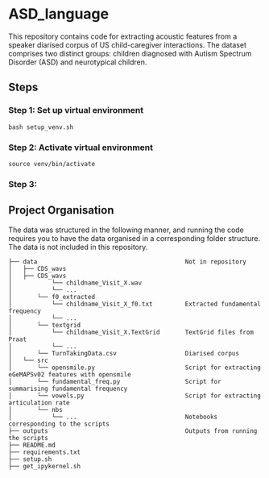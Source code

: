 # ASD_language
This repository contains code for extracting acoustic features from a speaker diarised corpus of US child-caregiver interactions. The dataset comprises two distinct groups: children diagnosed with Autism Spectrum Disorder (ASD) and neurotypical children.


## Steps

### Step 1: Set up virtual environment
```
bash setup_venv.sh
```

### Step 2: Activate virtual environment 
```
source venv/bin/activate
```

### Step 3: 


## Project Organisation
The data was structured in the following manner, and running the code requires you to have the data organised in a corresponding folder structure. The data is not included in this repository.


```
├── data                                         Not in repository
│   ├── CDS_wavs 
│   ├── CDS_wavs 
│           └── childname_Visit_X.wav
│           └── ...
│       └── f0_extracted
│           └── childname_Visit_X_f0.txt         Extracted fundamental frequency
│           └── ...
│       └── textgrid
│           └── childname_Visit_X.TextGrid       TextGrid files from Praat
│           └── ...
│       └── TurnTakingData.csv                   Diarised corpus
│   └── src 
│       └── opensmile.py                         Script for extracting eGeMAPSv02 features with opensmile 
│       └── fundamental_freq.py                  Script for summarising fundamental frequency
│       └── vowels.py                            Script for extracting articulation rate
│       └── nbs                                   
│           └── ...                              Notebooks corresponding to the scripts
├── outputs                                      Outputs from running the scripts
├── README.md
├── requirements.txt
├── setup.sh
├── get_ipykernel.sh
```
